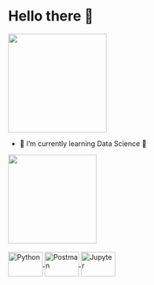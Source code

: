 # Hello there 👋

<div>
  <img height="200em" src="https://github.com/user-attachments/assets/76ee401f-7785-4f14-9074-48c56f5d45d3" />
</div>

<!-- ![StarWarsObiWanGIF](https://github.com/user-attachments/assets/76ee401f-7785-4f14-9074-48c56f5d45d3) -->


- 🌱 I’m currently learning Data Science 🌱
<!-- Press "Windows" + . (dot) and pick a Emoji 😁 -->

<div>
  <a href="https://github.com/VMGelo">
  <img height="180em" src="https://github-readme-stats.vercel.app/api?username=VMGelo&show_icons=true&theme=dracula&include_all_commits=true&count_private=true)](https://github.com/VMGelo/github-readme-stats"  />
</div>

<div style="display: inline_block"><br>
  <img align="center" alt="Python" height="50" width="70" src="https://github.com/user-attachments/assets/97b3248f-e549-4aca-8595-709b2717c5c1" />
  <img align="center" alt="Postman" height="50" width="70" src="https://github.com/user-attachments/assets/7f76469d-3c51-488a-a4c3-589f7259e936" />
  <img align="center" alt="Jupyter" height="50" width="70" src="https://github.com/user-attachments/assets/c85a15ee-1f09-43bf-9998-25e32f3ed9be" />
</div>

##


